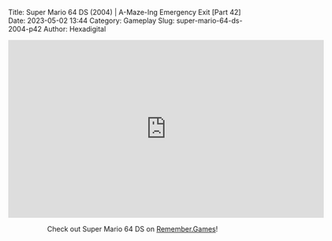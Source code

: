 Title: Super Mario 64 DS (2004) | A-Maze-Ing Emergency Exit [Part 42]
Date: 2023-05-02 13:44
Category: Gameplay
Slug: super-mario-64-ds-2004-p42
Author: Hexadigital

<center><iframe src="https://www.youtube.com/embed/UYqKTDXoOOA?feature=oembed" allow="accelerometer; autoplay; encrypted-media; gyroscope; picture-in-picture" width="640" height="360" frameborder="0"></iframe>

Check out Super Mario 64 DS on [Remember.Games](https://remember.games/game/2250/super-mario-64-ds/)!</center>